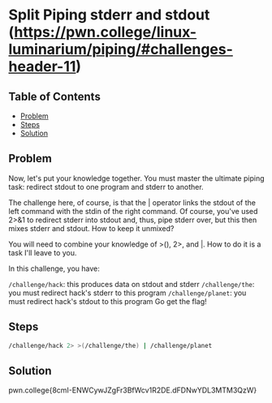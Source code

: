 # Split Piping stderr and stdout (https://pwn.college/linux-luminarium/piping/#challenges-header-11)

## Table of Contents

- [Problem](#Problem)
- [Steps](#Steps)
- [Solution](#Solution)

## Problem

Now, let's put your knowledge together. You must master the ultimate piping task: redirect stdout to one program and stderr to another.

The challenge here, of course, is that the | operator links the stdout of the left command with the stdin of the right command. Of course, you've used 2>&1 to redirect stderr into stdout and, thus, pipe stderr over, but this then mixes stderr and stdout. How to keep it unmixed?

You will need to combine your knowledge of >(), 2>, and |. How to do it is a task I'll leave to you.

In this challenge, you have:

`/challenge/hack`: this produces data on stdout and stderr
`/challenge/the`: you must redirect hack's stderr to this program
`/challenge/planet`: you must redirect hack's stdout to this program
Go get the flag!

## Steps

```bash
/challenge/hack 2> >(/challenge/the) | /challenge/planet 
```

## Solution
pwn.college{8cmI-ENWCywJZgFr3BfWcv1R2DE.dFDNwYDL3MTM3QzW}